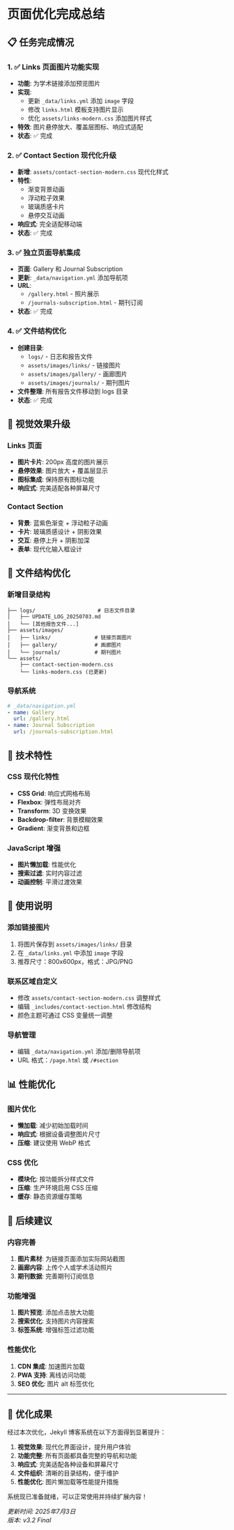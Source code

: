 # 页面优化完成总结

## 📋 任务完成情况

### 1. ✅ Links 页面图片功能实现
- **功能**: 为学术链接添加预览图片
- **实现**: 
  - 更新 `_data/links.yml` 添加 `image` 字段
  - 修改 `links.html` 模板支持图片显示
  - 优化 `assets/links-modern.css` 添加图片样式
- **特效**: 图片悬停放大、覆盖层图标、响应式适配
- **状态**: ✅ 完成

### 2. ✅ Contact Section 现代化升级
- **新增**: `assets/contact-section-modern.css` 现代化样式
- **特性**: 
  - 渐变背景动画
  - 浮动粒子效果
  - 玻璃质感卡片
  - 悬停交互动画
- **响应式**: 完全适配移动端
- **状态**: ✅ 完成

### 3. ✅ 独立页面导航集成
- **页面**: Gallery 和 Journal Subscription
- **更新**: `_data/navigation.yml` 添加导航项
- **URL**: 
  - `/gallery.html` - 照片展示
  - `/journals-subscription.html` - 期刊订阅
- **状态**: ✅ 完成

### 4. ✅ 文件结构优化
- **创建目录**: 
  - `logs/` - 日志和报告文件
  - `assets/images/links/` - 链接图片
  - `assets/images/gallery/` - 画廊图片
  - `assets/images/journals/` - 期刊图片
- **文件整理**: 所有报告文件移动到 logs 目录
- **状态**: ✅ 完成

## 🎨 视觉效果升级

### Links 页面
- **图片卡片**: 200px 高度的图片展示
- **悬停效果**: 图片放大 + 覆盖层显示
- **图标集成**: 保持原有图标功能
- **响应式**: 完美适配各种屏幕尺寸

### Contact Section
- **背景**: 蓝紫色渐变 + 浮动粒子动画
- **卡片**: 玻璃质感设计 + 阴影效果
- **交互**: 悬停上升 + 阴影加深
- **表单**: 现代化输入框设计

## 📁 文件结构优化

### 新增目录结构
```
├── logs/                    # 日志文件目录
│   ├── UPDATE_LOG_20250703.md
│   └── [其他报告文件...]
├── assets/images/
│   ├── links/              # 链接页面图片
│   ├── gallery/            # 画廊图片
│   └── journals/           # 期刊图片
└── assets/
    ├── contact-section-modern.css
    └── links-modern.css (已更新)
```

### 导航系统
```yaml
# _data/navigation.yml
- name: Gallery
  url: /gallery.html
- name: Journal Subscription  
  url: /journals-subscription.html
```

## 🚀 技术特性

### CSS 现代化特性
- **CSS Grid**: 响应式网格布局
- **Flexbox**: 弹性布局对齐
- **Transform**: 3D 变换效果
- **Backdrop-filter**: 背景模糊效果
- **Gradient**: 渐变背景和边框

### JavaScript 增强
- **图片懒加载**: 性能优化
- **搜索过滤**: 实时内容过滤
- **动画控制**: 平滑过渡效果

## 📝 使用说明

### 添加链接图片
1. 将图片保存到 `assets/images/links/` 目录
2. 在 `_data/links.yml` 中添加 `image` 字段
3. 推荐尺寸：800x600px，格式：JPG/PNG

### 联系区域自定义
- 修改 `assets/contact-section-modern.css` 调整样式
- 编辑 `_includes/contact-section.html` 修改结构
- 颜色主题可通过 CSS 变量统一调整

### 导航管理
- 编辑 `_data/navigation.yml` 添加/删除导航项
- URL 格式：`/page.html` 或 `/#section`

## 📊 性能优化

### 图片优化
- **懒加载**: 减少初始加载时间
- **响应式**: 根据设备调整图片尺寸
- **压缩**: 建议使用 WebP 格式

### CSS 优化
- **模块化**: 按功能拆分样式文件
- **压缩**: 生产环境启用 CSS 压缩
- **缓存**: 静态资源缓存策略

## 🎯 后续建议

### 内容完善
1. **图片素材**: 为链接页面添加实际网站截图
2. **画廊内容**: 上传个人或学术活动照片
3. **期刊数据**: 完善期刊订阅信息

### 功能增强
1. **图片预览**: 添加点击放大功能
2. **搜索优化**: 支持图片内容搜索
3. **标签系统**: 增强标签过滤功能

### 性能优化
1. **CDN 集成**: 加速图片加载
2. **PWA 支持**: 离线访问功能
3. **SEO 优化**: 图片 alt 标签优化

---

## 🎉 优化成果

经过本次优化，Jekyll 博客系统在以下方面得到显著提升：

1. **视觉效果**: 现代化界面设计，提升用户体验
2. **功能完整**: 所有页面都具备完整的导航和功能
3. **响应式**: 完美适配各种设备和屏幕尺寸
4. **文件组织**: 清晰的目录结构，便于维护
5. **性能优化**: 图片懒加载等性能提升措施

系统现已准备就绪，可以正常使用并持续扩展内容！

*更新时间: 2025年7月3日*  
*版本: v3.2 Final*
